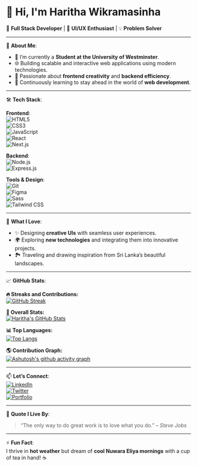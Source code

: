 # 👋 Hi, I'm Haritha Wikramasinha  

🚀 **Full Stack Developer** | 🎨 **UI/UX Enthusiast** | 💡 **Problem Solver**

---

🌟 **About Me**:  
- 🔭 I’m currently a **Student at the University of Westminster**.
- 🌐 Building scalable and interactive web applications using modern technologies.  
- 🎯 Passionate about **frontend creativity** and **backend efficiency**.  
- 🌱 Continuously learning to stay ahead in the world of **web development**.  
  

---

🛠 **Tech Stack**:  

**Frontend**:  
![HTML5](https://img.shields.io/badge/HTML5-%23E34F26.svg?style=for-the-badge&logo=html5&logoColor=white)  
![CSS3](https://img.shields.io/badge/CSS3-%231572B6.svg?style=for-the-badge&logo=css3&logoColor=white)  
![JavaScript](https://img.shields.io/badge/JavaScript-%23F7DF1E.svg?style=for-the-badge&logo=javascript&logoColor=black)  
![React](https://img.shields.io/badge/React-%2361DAFB.svg?style=for-the-badge&logo=react&logoColor=black)  
![Next.js](https://img.shields.io/badge/Next.js-%23000000.svg?style=for-the-badge&logo=next.js&logoColor=white)  

**Backend**:  
![Node.js](https://img.shields.io/badge/Node.js-%23339933.svg?style=for-the-badge&logo=node.js&logoColor=white)  
![Express.js](https://img.shields.io/badge/Express.js-%23404D59.svg?style=for-the-badge&logo=express&logoColor=white)  

**Tools & Design**:  
![Git](https://img.shields.io/badge/Git-%23F05033.svg?style=for-the-badge&logo=git&logoColor=white)  
![Figma](https://img.shields.io/badge/Figma-%23F24E1E.svg?style=for-the-badge&logo=figma&logoColor=white)  
![Sass](https://img.shields.io/badge/Sass-%23CC6699.svg?style=for-the-badge&logo=sass&logoColor=white)  
![Tailwind CSS](https://img.shields.io/badge/TailwindCSS-%2306B6D4.svg?style=for-the-badge&logo=tailwind-css&logoColor=white)  

---

🎨 **What I Love**:  
- ✨ Designing **creative UIs** with seamless user experiences.  
- 🌍 Exploring **new technologies** and integrating them into innovative projects.  
- 🏞️ Traveling and drawing inspiration from Sri Lanka’s beautiful landscapes.  

---

📈 **GitHub Stats**:  

**🔥 Streaks and Contributions:**  
[![GitHub Streak](https://streak-stats.demolab.com?user=your-github-username&theme=radical&hide_border=true)](https://git.io/streak-stats)  

**🚀 Overall Stats:**  
[![Haritha's GitHub Stats](https://github-readme-stats.vercel.app/api?username=your-github-username&show_icons=true&theme=radical&hide_border=true)](https://github.com/your-github-username)  

**📊 Top Languages:**  
[![Top Langs](https://github-readme-stats.vercel.app/api/top-langs/?username=your-github-username&layout=compact&theme=radical&hide_border=true)](https://github.com/your-github-username)  

**🌎 Contribution Graph:**  
[![Ashutosh's github activity graph](https://github-readme-activity-graph.cyclic.app/graph?username=your-github-username&theme=radical)](https://github.com/ashutosh00710/github-readme-activity-graph)

---

📫 **Let’s Connect**:  
[![LinkedIn](https://img.shields.io/badge/LinkedIn-%230077B5.svg?style=for-the-badge&logo=linkedin&logoColor=white)](https://www.linkedin.com/in/haritha-wikramasinha-11ab05271)  
[![Twitter](https://img.shields.io/badge/Twitter-%231DA1F2.svg?style=for-the-badge&logo=twitter&logoColor=white)](https://x.com/hwikramasinha?s=21)  
[![Portfolio](https://img.shields.io/badge/Portfolio-%23f3f3f3.svg?style=for-the-badge&logo=google-chrome&logoColor=black)]()  

---

🌟 **Quote I Live By**:  
> “The only way to do great work is to love what you do.” – *Steve Jobs*  

---

⚡ **Fun Fact**:  
I thrive in **hot weather** but dream of **cool Nuwara Eliya mornings** with a cup of tea in hand! ☕  
